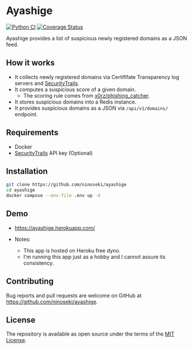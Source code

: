 # Ayashige

[![Python CI](https://github.com/ninoseki/ayashige/actions/workflows/test.yaml/badge.svg)](https://github.com/ninoseki/ayashige/actions/workflows/test.yaml)
[![Coverage Status](https://coveralls.io/repos/github/ninoseki/ayashige/badge.svg?branch=master)](https://coveralls.io/github/ninoseki/ayashige?branch=master)

Ayashige provides a list of suspicious newly registered domains as a JSON feed.

## How it works

- It collects newly registered domains via Certififate Transparency log servers and [SecurityTrails](https://securitytrails.com/).
- It computes a suspicious score of a given domain.
  - The scoring rule comes from [x0rz/phishing_catcher](https://github.com/x0rz/phishing_catcher).
- It stores suspicious domains into a Redis instance.
- It provides suspicious domains as a JSON via `/api/v1/domains/` endpoint.

## Requirements

- Docker
- [SecurityTrails](https://securitytrails.com/) API key (Optional)

## Installation

```sh
git clone https://github.com/ninoseki/ayashige
cd ayashige
docker compose --env-file .env up -d
```

## Demo

- https://ayashige.herokuapp.com/

- Notes:
  - This app is hosted on Heroku free dyno.
  - I'm running this app just as a hobby and I cannot assure its consistency.

## Contributing

Bug reports and pull requests are welcome on GitHub at https://github.com/ninoseki/ayashige.

## License

The repository is available as open source under the terms of the [MIT License](https://opensource.org/licenses/MIT).
